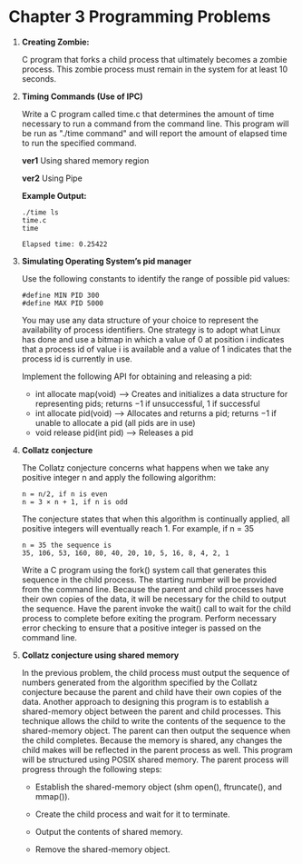 # Chapter 3 Programming Problems

1. **Creating Zombie:**

    C program that forks
    a child process that ultimately becomes a zombie process. This zombie
    process must remain in the system for at least 10 seconds.

2. **Timing Commands (Use of IPC)**

    Write a C program called time.c that determines the amount of time
    necessary to run a command from the command line. This program will
    be run as "./time command" and will report the amount of elapsed
    time to run the specified command.

    **ver1** Using shared memory region

    **ver2** Using Pipe

    **Example Output:**

    ```
    ./time ls
    time.c
    time

    Elapsed time: 0.25422
    ```

3. **Simulating Operating System’s pid manager**

    Use the following constants to identify the range of possible pid
    values:

    ```
    #define MIN PID 300
    #define MAX PID 5000
    ``` 
    You may use any data structure of your choice to represent the availability of process identifiers. One strategy is to adopt what Linux has done and use a bitmap in which a value of 0 at position i indicates that
    a process id of value i is available and a value of 1 indicates that the process id is currently in use.

    Implement the following API for obtaining and releasing a pid:
    - int allocate map(void) —> Creates and initializes a data structure for representing pids; returns −1 if unsuccessful, 1 if successful
    - int allocate pid(void) —> Allocates and returns a pid; returns
    −1 if unable to allocate a pid (all pids are in use)
    - void release pid(int pid) —> Releases a pid
    
4. **Collatz conjecture**

    The Collatz conjecture concerns what happens when we take any positive integer n and apply the following algorithm:

    ```
    n = n∕2, if n is even
    n = 3 × n + 1, if n is odd
    ```
    The conjecture states that when this algorithm is continually applied,
    all positive integers will eventually reach 1. For example, if n = 35
    ```
    n = 35 the sequence is
    35, 106, 53, 160, 80, 40, 20, 10, 5, 16, 8, 4, 2, 1
    ```
    Write a C program using the fork() system call that generates this
        sequence in the child process. The starting number will be provided from the command line. Because the
    parent and child processes have their own copies of the data, it will be
    necessary for the child to output the sequence. Have the parent invoke
    the wait() call to wait for the child process to complete before exiting
    the program. Perform necessary error checking to ensure that a positive
    integer is passed on the command line.

5. **Collatz conjecture using shared memory**

    In the previous problem, the child process must output the sequence of numbers generated from the algorithm specified by the Collatz conjecture
    because the parent and child have their own copies of the data. Another
    approach to designing this program is to establish a shared-memory
    object between the parent and child processes. This technique allows
    the child to write the contents of the sequence to the shared-memory
    object. The parent can then output the sequence when the child completes. Because the memory is shared, any changes the child makes will
    be reflected in the parent process as well.
    This program will be structured using POSIX shared memory. The parent process will progress through the
    following steps:
    - Establish the shared-memory object (shm open(), ftruncate(),
    and mmap()).

    - Create the child process and wait for it to terminate.

    - Output the contents of shared memory.

    - Remove the shared-memory object.